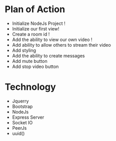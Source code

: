 # Plan of Action

- Initialize NodeJs Project !
- Initialize our first view!
- Create a room id !
- Add the ability to view our own video !
- Add ability to allow others to stream their video
- Add styling
- Add the ability to create messages
- Add mute button
- Add stop video button

# Technology

- Jquerry
- Bootstrap
- NodeJs
- Express Server
- Socket IO
- PeerJs
- uuid()
